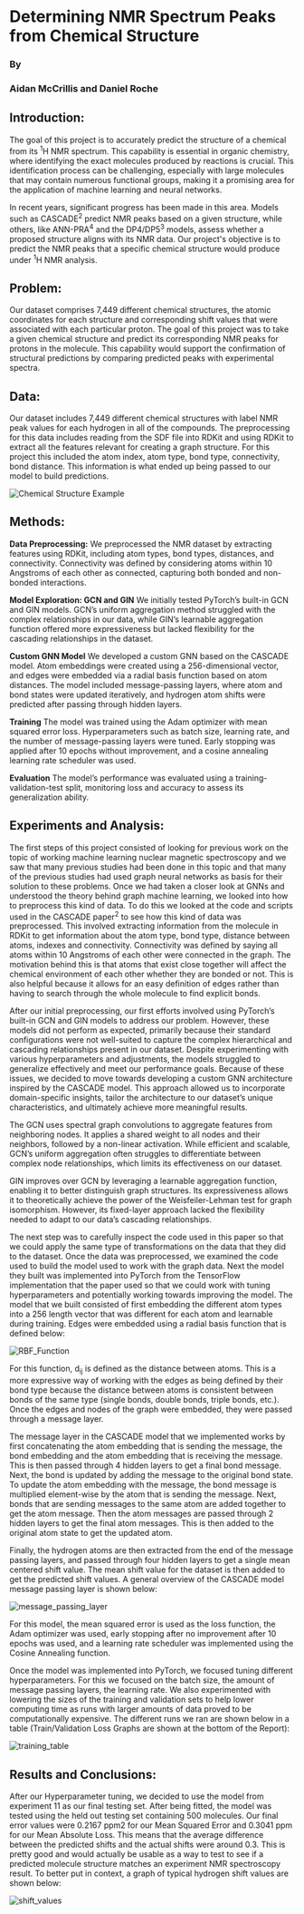 # Determining NMR Spectrum Peaks from Chemical Structure
### By
### Aidan McCrillis and Daniel Roche
## Introduction:
<t></t>The goal of this project is to accurately predict the structure of a chemical from its <sup>1</sup>H NMR spectrum. This capability is essential in organic chemistry, where identifying the exact molecules produced by reactions is crucial. This identification process can be challenging, especially with large molecules that may contain numerous functional groups, making it a promising area for the application of machine learning and neural networks.  
  
In recent years, significant progress has been made in this area. Models such as CASCADE<sup>2</sup> predict NMR peaks based on a given structure, while others, like ANN-PRA<sup>4</sup> and the DP4/DP5<sup>3</sup> models, assess whether a proposed structure aligns with its NMR data. Our project's objective is to predict the NMR peaks that a specific chemical structure would produce under <sup>1</sup>H NMR analysis.
## Problem:
Our dataset comprises 7,449 different chemical structures, the atomic coordinates for each structure and corresponding shift values that were associated with each particular proton. The goal of this project was to take a given chemical structure and predict its corresponding NMR peaks for protons in the molecule. This capability would support the confirmation of structural predictions by comparing predicted peaks with experimental spectra.
## Data:
Our dataset includes 7,449 different chemical structures with label NMR peak values for each hydrogen in all of the compounds. The preprocessing for this data includes reading from the SDF file into RDKit and using RDKit to extract all the features relevant for creating a graph structure. For this project this included the atom index, atom type, bond type, connectivity, bond distance. This information is what ended up being passed to our model to build predictions.

![Chemical Structure Example](img/mol_pic.png "Sample Chemical Structure")

## Methods:
**Data Preprocessing:**
We preprocessed the NMR dataset by extracting features using RDKit, including atom types, bond types, distances, and connectivity. Connectivity was defined by considering atoms within 10 Angstroms of each other as connected, capturing both bonded and non-bonded interactions.

**Model Exploration: GCN and GIN**
We initially tested PyTorch’s built-in GCN and GIN models. GCN’s uniform aggregation method struggled with the complex relationships in our data, while GIN’s learnable aggregation function offered more expressiveness but lacked flexibility for the cascading relationships in the dataset.

**Custom GNN Model**
We developed a custom GNN based on the CASCADE model. Atom embeddings were created using a 256-dimensional vector, and edges were embedded via a radial basis function based on atom distances. The model included message-passing layers, where atom and bond states were updated iteratively, and hydrogen atom shifts were predicted after passing through hidden layers.

**Training**
The model was trained using the Adam optimizer with mean squared error loss. Hyperparameters such as batch size, learning rate, and the number of message-passing layers were tuned. Early stopping was applied after 10 epochs without improvement, and a cosine annealing learning rate scheduler was used.

**Evaluation**
The model’s performance was evaluated using a training-validation-test split, monitoring loss and accuracy to assess its generalization ability.


## Experiments and Analysis:
The first steps of this project consisted of looking for previous work on the topic of working machine learning nuclear magnetic spectroscopy and we saw that many previous studies had been done in this topic and that many of the previous studies had used graph neural networks as basis for their solution to these problems. Once we had taken a closer look at GNNs and understood the theory behind graph machine learning, we looked into how to preprocess this kind of data. To do this we looked at the code and scripts used in the CASCADE paper<sup>2</sup> to see how this kind of data was preprocessed. This involved extracting information from the molecule in RDKit to get information about the atom type, bond type, distance between atoms, indexes and connectivity. Connectivity was defined by saying all atoms within 10 Angstroms of each other were connected in the graph. The motivation behind this is that atoms that exist close together will affect the chemical environment of each other whether they are bonded or not. This is also helpful because it allows for an easy definition of edges rather than having to search through the whole molecule to find explicit bonds.  

After our initial preprocessing, our first efforts involved using PyTorch’s built-in GCN and GIN models to address our problem. However, these models did not perform as expected, primarily because their standard configurations were not well-suited to capture the complex hierarchical and cascading relationships present in our dataset. Despite experimenting with various hyperparameters and adjustments, the models struggled to generalize effectively and meet our performance goals. Because of these issues, we decided to move towards developing a custom GNN architecture inspired by the CASCADE model. This approach allowed us to incorporate domain-specific insights, tailor the architecture to our dataset’s unique characteristics, and ultimately achieve more meaningful results.  

The GCN uses spectral graph convolutions to aggregate features from neighboring nodes.
It applies a shared weight to all nodes and their neighbors, followed by a non-linear activation. While efficient and scalable, GCN’s uniform aggregation often struggles to differentiate between complex node relationships, which limits its effectiveness on our dataset.  

GIN improves over GCN by leveraging a learnable aggregation function, enabling it to better distinguish graph structures. Its expressiveness allows it to theoretically achieve the power of the Weisfeiler-Lehman test for graph isomorphism. However, its fixed-layer approach lacked the flexibility needed to adapt to our data’s cascading relationships.  

The next step was to carefully inspect the code used in this paper so that we could apply the same type of transformations on the data that they did to the dataset. Once the data was preprocessed, we examined the code used to build the model used to work with the graph data. Next the model they built was implemented into PyTorch from the TensorFlow implementation that the paper used so that we could work with tuning hyperparameters and potentially working towards improving the model. The model that we built consisted of first embedding the different atom types into a 256 length vector that was different for each atom and learnable during training. Edges were embedded using a radial basis function that is defined below:

![RBF_Function](img/RBF_pic.png "RBF Function")

For this function, d<sub>ij</sub> is defined as the distance between atoms. This is a more expressive way of working with the edges as being defined by their bond type because the distance between atoms is consistent between bonds of the same type (single bonds, double bonds, triple bonds, etc.). Once the edges and nodes of the graph were embedded, they were passed through a message layer.  

The message layer in the CASCADE model that we implemented works by first concatenating the atom embedding that is sending the message, the bond embedding and the atom embedding that is receiving the message. This is then passed through 4 hidden layers to get a final bond message. Next, the bond is updated by adding the message to the original bond state. To update the atom embedding with the message, the bond message is multiplied element-wise by the atom that is sending the message. Next, bonds that are sending messages to the same atom are added together to get the atom message. Then the atom messages are passed through 2 hidden layers to get the final atom messages. This is then added to the original atom state to get the updated atom.  

Finally, the hydrogen atoms are then extracted from the end of the message passing layers, and passed through four hidden layers to get a single mean centered shift value. The mean shift value for the dataset is then added to get the predicted shift values. A general overview of the CASCADE model message passing layer is shown below:

![message_passing_layer](img/msg_pass_pic.png "Message Passing LAyer")

For this model, the mean squared error is used as the loss function, the Adam optimizer was used, early stopping after no improvement after 10 epochs was used, and a learning rate scheduler was implemented using the Cosine Annealing function.  

Once the model was implemented into PyTorch, we focused tuning different hyperparameters. For this we focused on the batch size, the amount of message passing layers, the learning rate. We also experimented with lowering the sizes of the training and validation sets to help lower computing time as runs with larger amounts of data proved to be computationally expensive. The different runs we ran are shown below in a table (Train/Validation Loss Graphs are shown at the bottom of the Report):  

![training_table](img/traing_table_pic.png "Training Table")

## Results and Conclusions:
After our Hyperparameter tuning, we decided to use the model from experiment 11 as our final testing set. After being fitted, the model was tested using the held out testing set containing 500 molecules. Our final error values were 0.2167 ppm2 for our Mean Squared Error and 0.3041 ppm for our Mean Absolute Loss. This means that the average difference between the predicted shifts and the actual shifts were around 0.3. This is pretty good and would actually be usable as a way to test to see if a predicted molecule structure matches an experiment NMR spectroscopy result. To better put in context, a graph of typical hydrogen shift values are shown below:

![shift_values](img/shift_pic.png "Typical shift values for hydrogen")

